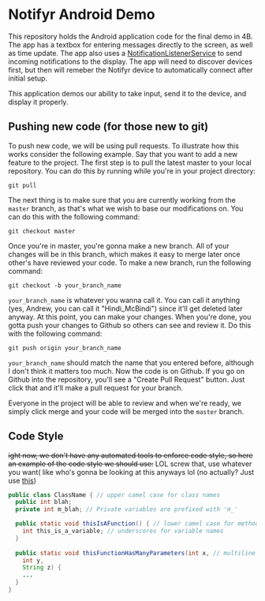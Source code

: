 Notifyr Android Demo
====================

This repository holds the Android application code for the final demo in 4B. The app has a textbox for entering messages directly to the screen, as well as time update. The app also uses a [NotificationListenerService](https://developer.android.com/reference/android/service/notification/NotificationListenerService.html) to send incoming notifications to the display. The app will need to discover devices first, but then will remeber the Notifyr device to automatically connect after initial setup.

This application demos our ability to take input, send it to the device, and display it properly.

## Pushing new code (for those new to git) ##

To push new code, we will be using pull requests. To illustrate how this works consider the following example. Say that you want to add a new feature to the project. The first step is to pull the latest master to your local repository. You can do this by running while you're in your project directory:

`git pull`

The next thing is to make sure that you are currently working from the `master` branch, as that's what we wish to base our modifications on. You can do this with the following command:

`git checkout master`

Once you're in master, you're gonna make a new branch. All of your changes will be in this branch, which makes it easy to merge later once other's have reviewed your code. To make a new branch, run the following command:

`git checkout -b your_branch_name`

`your_branch_name` is whatever you wanna call it. You can call it anything (yes, Andrew, you can call it "Hindi_McBindi") since it'll get deleted later anyway. At this point, you can make your changes. When you're done, you gotta push your changes to Github so others can see and review it. Do this with the following command:

`git push origin your_branch_name`

`your_branch_name` should match the name that you entered before, although I don't think it matters too much. Now the code is on Github. If you go on Github into the repository, you'll see a "Create Pull Request" button. Just click that and it'll make a pull request for your branch.

Everyone in the project will be able to review and when we're ready, we simply click merge and your code will be merged into the `master` branch.

## Code Style ##

~~ight now, we don't have any automated tools to enforce code style, so here an example of the code style we should use:~~ LOL screw that, use whatever you want( like who's gonna be looking at this anyways lol (no actually? Just use [this](https://google-styleguide.googlecode.com/svn/trunk/javaguide.html))

```java
public class ClassName { // upper camel case for class names
  public int blah;
  private int m_blah; // Private variables are prefixed with 'm_'

  public static void thisIsAFunction() { // lower camel case for method names
    int this_is_a_variable; // underscores for variable names
  }
  
  public static void thisFunctionHasManyParameters(int x, // multiline parameters for long method signatures
    int y,
    String z) {
    ...
  }
}
